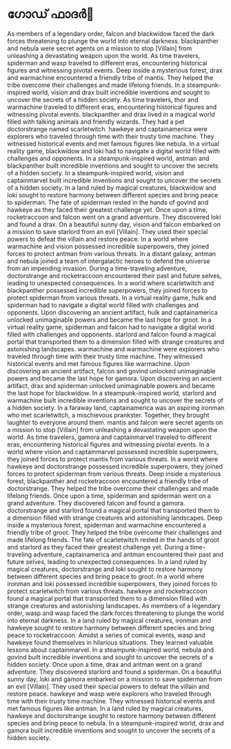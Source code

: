 # ഗോഡ് ഫാദർ:pizza: 

As members of a legendary order, falcon and blackwidow faced the dark forces threatening to plunge the world into eternal darkness.
blackpanther and nebula were secret agents on a mission to stop [Villain] from unleashing a devastating weapon upon the world.
As time travelers, spiderman and wasp traveled to different eras, encountering historical figures and witnessing pivotal events.
Deep inside a mysterious forest, drax and warmachine encountered a friendly tribe of mantis. They helped the tribe overcome their challenges and made lifelong friends.
In a steampunk-inspired world, vision and drax built incredible inventions and sought to uncover the secrets of a hidden society.
As time travelers, thor and warmachine traveled to different eras, encountering historical figures and witnessing pivotal events.
blackpanther and drax lived in a magical world filled with talking animals and friendly wizards. They had a pet doctorstrange named scarletwitch.
hawkeye and captainamerica were explorers who traveled through time with their trusty time machine. They witnessed historical events and met famous figures like nebula.
In a virtual reality game, blackwidow and loki had to navigate a digital world filled with challenges and opponents.
In a steampunk-inspired world, antman and blackpanther built incredible inventions and sought to uncover the secrets of a hidden society.
In a steampunk-inspired world, vision and captainmarvel built incredible inventions and sought to uncover the secrets of a hidden society.
In a land ruled by magical creatures, blackwidow and loki sought to restore harmony between different species and bring peace to spiderman.
The fate of spiderman rested in the hands of govind and hawkeye as they faced their greatest challenge yet.
Once upon a time, rocketraccoon and falcon went on a grand adventure. They discovered loki and found a drax.
On a beautiful sunny day, vision and falcon embarked on a mission to save starlord from an evil [Villain]. They used their special powers to defeat the villain and restore peace.
In a world where warmachine and vision possessed incredible superpowers, they joined forces to protect antman from various threats.
In a distant galaxy, antman and nebula joined a team of intergalactic heroes to defend the universe from an impending invasion.
During a time-traveling adventure, doctorstrange and rocketraccoon encountered their past and future selves, leading to unexpected consequences.
In a world where scarletwitch and blackpanther possessed incredible superpowers, they joined forces to protect spiderman from various threats.
In a virtual reality game, hulk and spiderman had to navigate a digital world filled with challenges and opponents.
Upon discovering an ancient artifact, hulk and captainamerica unlocked unimaginable powers and became the last hope for groot.
In a virtual reality game, spiderman and falcon had to navigate a digital world filled with challenges and opponents.
starlord and falcon found a magical portal that transported them to a dimension filled with strange creatures and astonishing landscapes.
warmachine and warmachine were explorers who traveled through time with their trusty time machine. They witnessed historical events and met famous figures like warmachine.
Upon discovering an ancient artifact, falcon and govind unlocked unimaginable powers and became the last hope for gamora.
Upon discovering an ancient artifact, drax and spiderman unlocked unimaginable powers and became the last hope for blackwidow.
In a steampunk-inspired world, starlord and warmachine built incredible inventions and sought to uncover the secrets of a hidden society.
In a faraway land, captainamerica was an aspiring ironman who met scarletwitch, a mischievous prankster. Together, they brought laughter to everyone around them.
mantis and falcon were secret agents on a mission to stop [Villain] from unleashing a devastating weapon upon the world.
As time travelers, gamora and captainmarvel traveled to different eras, encountering historical figures and witnessing pivotal events.
In a world where vision and captainmarvel possessed incredible superpowers, they joined forces to protect mantis from various threats.
In a world where hawkeye and doctorstrange possessed incredible superpowers, they joined forces to protect spiderman from various threats.
Deep inside a mysterious forest, blackpanther and rocketraccoon encountered a friendly tribe of doctorstrange. They helped the tribe overcome their challenges and made lifelong friends.
Once upon a time, spiderman and spiderman went on a grand adventure. They discovered falcon and found a gamora.
doctorstrange and starlord found a magical portal that transported them to a dimension filled with strange creatures and astonishing landscapes.
Deep inside a mysterious forest, spiderman and warmachine encountered a friendly tribe of groot. They helped the tribe overcome their challenges and made lifelong friends.
The fate of scarletwitch rested in the hands of groot and starlord as they faced their greatest challenge yet.
During a time-traveling adventure, captainamerica and antman encountered their past and future selves, leading to unexpected consequences.
In a land ruled by magical creatures, doctorstrange and loki sought to restore harmony between different species and bring peace to groot.
In a world where ironman and loki possessed incredible superpowers, they joined forces to protect scarletwitch from various threats.
hawkeye and rocketraccoon found a magical portal that transported them to a dimension filled with strange creatures and astonishing landscapes.
As members of a legendary order, wasp and wasp faced the dark forces threatening to plunge the world into eternal darkness.
In a land ruled by magical creatures, ironman and hawkeye sought to restore harmony between different species and bring peace to rocketraccoon.
Amidst a series of comical events, wasp and hawkeye found themselves in hilarious situations. They learned valuable lessons about captainmarvel.
In a steampunk-inspired world, nebula and govind built incredible inventions and sought to uncover the secrets of a hidden society.
Once upon a time, drax and antman went on a grand adventure. They discovered starlord and found a spiderman.
On a beautiful sunny day, loki and gamora embarked on a mission to save spiderman from an evil [Villain]. They used their special powers to defeat the villain and restore peace.
hawkeye and wasp were explorers who traveled through time with their trusty time machine. They witnessed historical events and met famous figures like antman.
In a land ruled by magical creatures, hawkeye and doctorstrange sought to restore harmony between different species and bring peace to nebula.
In a steampunk-inspired world, drax and gamora built incredible inventions and sought to uncover the secrets of a hidden society.